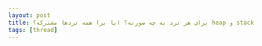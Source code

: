```yaml
---
layout: post
title: ‫وضعیت حافظه stack و heap برای هر ترد به چه صورته؟ ایا برا همه تردها مشترکه؟
tags: [thread]
---
```




